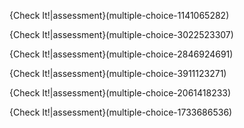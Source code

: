{Check It!|assessment}(multiple-choice-1141065282)

{Check It!|assessment}(multiple-choice-3022523307)

{Check It!|assessment}(multiple-choice-2846924691)

{Check It!|assessment}(multiple-choice-3911123271)

{Check It!|assessment}(multiple-choice-2061418233)

{Check It!|assessment}(multiple-choice-1733686536)
